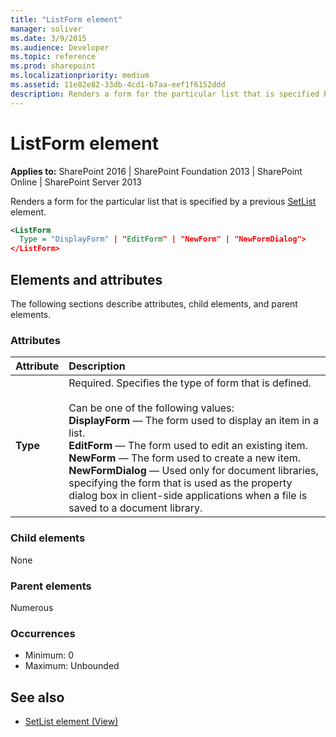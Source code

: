 ```yaml
---
title: "ListForm element"
manager: soliver
ms.date: 3/9/2015
ms.audience: Developer
ms.topic: reference
ms.prod: sharepoint
ms.localizationpriority: medium
ms.assetid: 11e82e82-33db-4cd1-b7aa-eef1f6152ddd
description: Renders a form for the particular list that is specified by a previous SetList element.
---
```


# ListForm element

**Applies to:** SharePoint 2016 | SharePoint Foundation 2013 | SharePoint Online | SharePoint Server 2013
  
Renders a form for the particular list that is specified by a previous [SetList](setlist-element-view.md) element. 
  
```XML
<ListForm
  Type = "DisplayForm" | "EditForm" | "NewForm" | "NewFormDialog">
</ListForm>
```

## Elements and attributes

The following sections describe attributes, child elements, and parent elements.

### Attributes

|**Attribute**|**Description**|
|:-----|:-----|
|**Type** <br/> |Required. Specifies the type of form that is defined.<br/><br/>Can be one of the following values:  <br/> **DisplayForm** — The form used to display an item in a list.  <br/> **EditForm** — The form used to edit an existing item.  <br/> **NewForm** — The form used to create a new item.  <br/> **NewFormDialog** — Used only for document libraries, specifying the form that is used as the property dialog box in client-side applications when a file is saved to a document library.  <br/> |
   
### Child elements

None 
   
### Parent elements

Numerous 
   
### Occurrences

- Minimum: 0
- Maximum: Unbounded
   
## See also

- [SetList element (View)](setlist-element-view.md)

